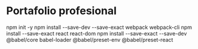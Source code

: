 # Portafolio profesional

npm init -y
npm install --save-dev --save-exact webpack webpack-cli
npm install --save-exact react react-dom
npm install --save-exact --save-dev @babel/core babel-loader @babel/preset-env @babel/preset-react
